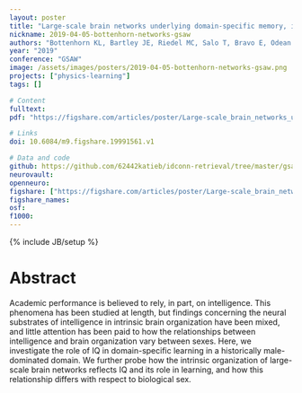 ```yaml
---
layout: poster
title: "Large-scale brain networks underlying domain-specific memory, intelligence, and academic performance"
nickname: 2019-04-05-bottenhorn-networks-gsaw
authors: "Bottenhorn KL, Bartley JE, Riedel MC, Salo T, Bravo E, Odean R, Nazareth A, Laird R, Pruden S, Sutherland MT, Brewe E, Laird AR"
year: "2019"
conference: "GSAW"
image: /assets/images/posters/2019-04-05-bottenhorn-networks-gsaw.png
projects: ["physics-learning"]
tags: []

# Content
fulltext:
pdf: "https://figshare.com/articles/poster/Large-scale_brain_networks_underlying_domain-specific_memory_intelligence_and_academic_performance/19991561"

# Links
doi: 10.6084/m9.figshare.19991561.v1

# Data and code
github: https://github.com/62442katieb/idconn-retrieval/tree/master/gsaw2019
neurovault:
openneuro:
figshare: ["https://figshare.com/articles/poster/Large-scale_brain_networks_underlying_domain-specific_memory_intelligence_and_academic_performance/19991561"]
figshare_names:
osf:
f1000:
---
```

{% include JB/setup %}

# Abstract

Academic performance is believed to rely, in part, on intelligence. This phenomena has been studied at length, but findings concerning the neural substrates of intelligence in intrinsic brain organization have been mixed, and little attention has been paid to how the relationships between intelligence and brain organization vary between sexes.
Here, we investigate the role of IQ in domain-specific learning in a historically male-dominated domain. We further probe how the intrinsic organization of large-scale brain networks reflects IQ and its role in learning, and how this relationship differs with respect to biological sex.
